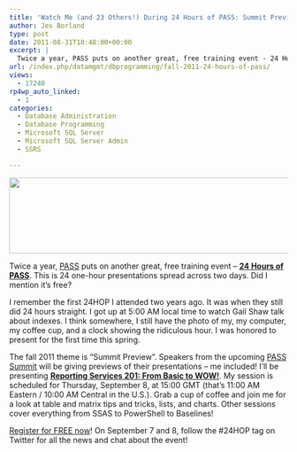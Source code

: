 ```yaml
---
title: 'Watch Me (and 23 Others!) During 24 Hours of PASS: Summit Preview'
author: Jes Borland
type: post
date: 2011-08-31T10:48:00+00:00
excerpt: |
  Twice a year, PASS puts on another great, free training event - 24 Hours of PASS. I'll be giving a preview of my PASS Summit presentation, "Reporting Services 201". Register today!
url: /index.php/datamgmt/dbprogramming/fall-2011-24-hours-of-pass/
views:
  - 17240
rp4wp_auto_linked:
  - 1
categories:
  - Database Administration
  - Database Programming
  - Microsoft SQL Server
  - Microsoft SQL Server Admin
  - SSRS

---
```

<img src="http://www.sqlpass.org/Portals/64/Fall2010/24HrsPASS_984x183.jpg" alt="" title="" width="738" height="137" />

Twice a year, [PASS][1] puts on another great, free training event &#8211; [**24 Hours of PASS**][2]. This is 24 one-hour presentations spread across two days. Did I mention it&#8217;s free? 

I remember the first 24HOP I attended two years ago. It was when they still did 24 hours straight. I got up at 5:00 AM local time to watch Gail Shaw talk about indexes. I think somewhere, I still have the photo of my, my computer, my coffee cup, and a clock showing the ridiculous hour. I was honored to present for the first time this spring. 

The fall 2011 theme is &#8220;Summit Preview&#8221;. Speakers from the upcoming [PASS Summit][3] will be giving previews of their presentations &#8211; me included! I&#8217;ll be presenting [**Reporting Services 201: From Basic to WOW!**][4]. My session is scheduled for Thursday, September 8, at 15:00 GMT (that&#8217;s 11:00 AM Eastern / 10:00 AM Central in the U.S.). Grab a cup of coffee and join me for a look at table and matrix tips and tricks, lists, and charts. Other sessions cover everything from SSAS to PowerShell to Baselines! 

[Register for FREE now][5]! On September 7 and 8, follow the #24HOP tag on Twitter for all the news and chat about the event!

 [1]: http://www.sqlpass.org/
 [2]: http://www.sqlpass.org/24hours/fall2011/
 [3]: http://www.sqlpass.org/summit/2011/
 [4]: http://www.sqlpass.org/24hours/fall2011/SessionsbySchedule/ReportingServices201FromBasictoWOW.aspx
 [5]: https://www323.livemeeting.com/lrs/8000181573/Registration.aspx?pageName=lj6378f4fhf5hpdm